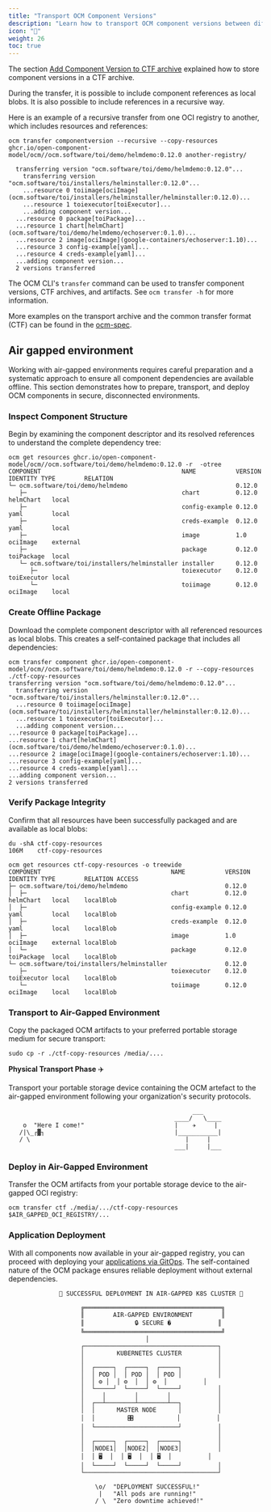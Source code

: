 ```yaml
---
title: "Transport OCM Component Versions"
description: "Learn how to transport OCM component versions between different registries."
icon: "🚚"
weight: 26
toc: true
---
```


The section [Add Component Version to CTF archive](/docs/getting-started/create-component-version/#add-component-version-to-ctf-archive/) explained how to store component versions in a CTF archive.

During the transfer, it is possible to include component references as local blobs. It is also possible to include references in a recursive way.

Here is an example of a recursive transfer from one OCI registry to another, which includes resources and references:

```shell
ocm transfer componentversion --recursive --copy-resources ghcr.io/open-component-model/ocm//ocm.software/toi/demo/helmdemo:0.12.0 another-registry/
```

```shell
  transferring version "ocm.software/toi/demo/helmdemo:0.12.0"...
    transferring version "ocm.software/toi/installers/helminstaller:0.12.0"...
    ...resource 0 toiimage[ociImage](ocm.software/toi/installers/helminstaller/helminstaller:0.12.0)...
    ...resource 1 toiexecutor[toiExecutor]...
    ...adding component version...
  ...resource 0 package[toiPackage]...
  ...resource 1 chart[helmChart](ocm.software/toi/demo/helmdemo/echoserver:0.1.0)...
  ...resource 2 image[ociImage](google-containers/echoserver:1.10)...
  ...resource 3 config-example[yaml]...
  ...resource 4 creds-example[yaml]...
  ...adding component version...
  2 versions transferred
```

The OCM CLI's `transfer` command can be used to transfer component versions, CTF archives, and artifacts. See `ocm transfer -h` for more information.

More examples on the transport archive and the common transfer format (CTF) can be found in the [ocm-spec](https://github.com/open-component-model/ocm-spec/blob/main/doc/04-extensions/03-storage-backends/ctf.md).


## Air gapped environment

Working with air-gapped environments requires careful preparation and a systematic approach to ensure all component dependencies are available offline. This section demonstrates how to prepare, transport, and deploy OCM components in secure, disconnected environments.

### Inspect Component Structure

Begin by examining the component descriptor and its resolved references to understand the complete dependency tree:

```shell
ocm get resources ghcr.io/open-component-model/ocm//ocm.software/toi/demo/helmdemo:0.12.0 -r  -otree
COMPONENT                                       NAME           VERSION IDENTITY TYPE        RELATION
└─ ocm.software/toi/demo/helmdemo                              0.12.0                       
   ├─                                           chart          0.12.0           helmChart   local
   ├─                                           config-example 0.12.0           yaml        local
   ├─                                           creds-example  0.12.0           yaml        local
   ├─                                           image          1.0              ociImage    external
   ├─                                           package        0.12.0           toiPackage  local
   └─ ocm.software/toi/installers/helminstaller installer      0.12.0                       
      ├─                                        toiexecutor    0.12.0           toiExecutor local
      └─                                        toiimage       0.12.0           ociImage    local
```

### Create Offline Package

Download the complete component descriptor with all referenced resources as local blobs. This creates a self-contained package that includes all dependencies:

```shell
ocm transfer component ghcr.io/open-component-model/ocm//ocm.software/toi/demo/helmdemo:0.12.0 -r --copy-resources ./ctf-copy-resources
transferring version "ocm.software/toi/demo/helmdemo:0.12.0"...
  transferring version "ocm.software/toi/installers/helminstaller:0.12.0"...
  ...resource 0 toiimage[ociImage](ocm.software/toi/installers/helminstaller/helminstaller:0.12.0)...
  ...resource 1 toiexecutor[toiExecutor]...
  ...adding component version...
...resource 0 package[toiPackage]...
...resource 1 chart[helmChart](ocm.software/toi/demo/helmdemo/echoserver:0.1.0)...
...resource 2 image[ociImage](google-containers/echoserver:1.10)...
...resource 3 config-example[yaml]...
...resource 4 creds-example[yaml]...
...adding component version...
2 versions transferred
```

### Verify Package Integrity

Confirm that all resources have been successfully packaged and are available as local blobs:

```shell
du -shA ctf-copy-resources 
106M	ctf-copy-resources
```

```shell
ocm get resources ctf-copy-resources -o treewide 
COMPONENT                                    NAME           VERSION IDENTITY TYPE        RELATION ACCESS
├─ ocm.software/toi/demo/helmdemo                           0.12.0                                
│  ├─                                        chart          0.12.0           helmChart   local    localBlob
│  ├─                                        config-example 0.12.0           yaml        local    localBlob
│  ├─                                        creds-example  0.12.0           yaml        local    localBlob
│  ├─                                        image          1.0              ociImage    external localBlob
│  └─                                        package        0.12.0           toiPackage  local    localBlob
└─ ocm.software/toi/installers/helminstaller                0.12.0                                
   ├─                                        toiexecutor    0.12.0           toiExecutor local    localBlob
   └─                                        toiimage       0.12.0           ociImage    local    localBlob
```

### Transport to Air-Gapped Environment

Copy the packaged OCM artifacts to your preferred portable storage medium for secure transport:

```shell
sudo cp -r ./ctf-copy-resources /media/....
```

**Physical Transport Phase** ✈️

Transport your portable storage device containing the OCM artefact to the air-gapped environment following your organization's security protocols.

```shell
                                                   ___
                                              ____/   \____
    o  "Here I come!"                         |    ✈️     |
   /|\_┌▓┐                                    |___________|
   / \                                           |     |
                                              ___|     |___
```  

### Deploy in Air-Gapped Environment

Transfer the OCM artifacts from your portable storage device to the air-gapped OCI registry:

```shell
ocm transfer ctf ./media/.../ctf-copy-resources $AIR_GAPPED_OCI_REGISTRY/... 
```

### Application Deployment

With all components now available in your air-gapped registry, you can proceed with deploying your [applications via GitOps](tutorials/ocm-and-gitops/). The self-contained nature of the OCM package ensures reliable deployment without external dependencies.

```shell
              🎉 SUCCESSFUL DEPLOYMENT IN AIR-GAPPED K8S CLUSTER 🎉

                    ╔══════════════════════════════════════╗
                    ║        AIR-GAPPED ENVIRONMENT        ║
                    ║              🔒 SECURE �             ║
                    ╚══════════════════════════════════════╝
                                      │
                    ┌─────────────────────────────────────┐
                    │         KUBERNETES CLUSTER          │
                    │                                     │
                    │  ┌─────┐  ┌─────┐  ┌─────┐          │
                    │  │ POD │  │ POD │  │ POD │          │
                    │  │ ⚙️ │  │ ⚙️  │  │ ⚙️  │          │
                    │  └─────┘  └─────┘  └─────┘          │
                    │     │        │        │             │
                    │  ┌──┴────────┴────────┴──┐          │
                    │  │      MASTER NODE      │          │
                    │  │         🎛️            │          │
                    │  └───────────────────────┘          │
                    │                                     │
                    │  ┌─────┐  ┌─────┐  ┌─────┐          │
                    │  │NODE1│  │NODE2│  │NODE3│          │
                    │  │ 🖥️  │  │ 🖥️  │  │ 🖥️  │          │
                    │  └─────┘  └─────┘  └─────┘          │
                    └─────────────────────────────────────┘

                        \o/  "DEPLOYMENT SUCCESSFUL!"
                         |   "All pods are running!"
                        / \  "Zero downtime achieved!"
```

